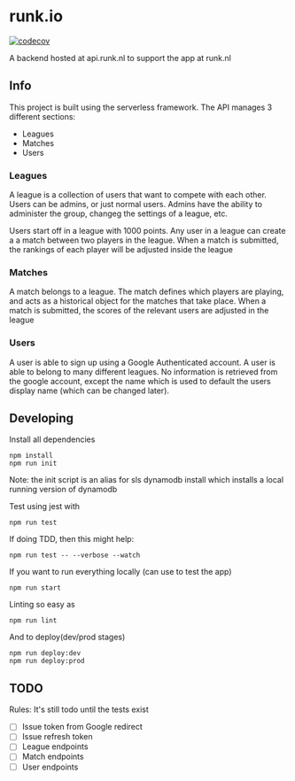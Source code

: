 # runk.io

[![codecov](https://codecov.io/gh/nzchicken/runk.io/branch/master/graph/badge.svg)](https://codecov.io/gh/nzchicken/runk.io)

A backend hosted at api.runk.nl to support the app at runk.nl

## Info

This project is built using the serverless framework. The API manages 3 
different sections:

- Leagues
- Matches
- Users

### Leagues

A league is a collection of users that want to compete with each other. Users 
can be admins, or just normal users. Admins have the ability to administer the 
group, changeg the settings of a league, etc.

Users start off in a league with 1000 points. Any user in a league can create a 
a match between two players in the league. When a match is submitted, the 
rankings of each player will be adjusted inside the league

### Matches

A match belongs to a league. The match defines which players are playing, and 
acts as a historical object for the matches that take place. When a match is 
submitted, the scores of the relevant users are adjusted in the league

### Users

A user is able to sign up using a Google Authenticated account. A user is able 
to belong to many different leagues. No information is retrieved from the google 
account, except the name which is used to default the users display name (which 
can be changed later).

## Developing

Install all dependencies

    npm install
    npm run init

Note: the init script is an alias for sls dynamodb install which installs a 
local running version of dynamodb

Test using jest with

    npm run test

If doing TDD, then this might help:

    npm run test -- --verbose --watch

If you want to run everything locally (can use to test the app)

    npm run start

Linting so easy as

    npm run lint

And to deploy(dev/prod stages)

    npm run deploy:dev
    npm run deploy:prod

## TODO

Rules: It's still todo until the tests exist

- [ ] Issue token from Google redirect
- [ ] Issue refresh token
- [ ] League endpoints
- [ ] Match endpoints
- [ ] User endpoints
